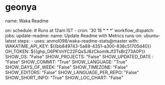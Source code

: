 # geonya

<!--START_SECTION:waka-->

name: Waka Readme

on:
schedule: # Runs at 12am IST - cron: '30 18 \* \* \*'
workflow_dispatch:
jobs:
update-readme:
name: Update Readme with Metrics
runs-on: ubuntu-latest
steps: - uses: anmol098/waka-readme-stats@master
with:
WAKATIME_API_KEY: ${{bb849743-5a88-4351-a300-838c51705d40}}
GH_TOKEN: ${{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}}
SHOW_OS: "False"
SHOW_PROJECTS: "False"
SHOW_UPDATED_DATE : "False"
SHOW_COMMIT: "True"
SHOW_LANGUAGE: "True"
SHOW_DAYS_OF_WEEK: "False"
SHOW_TIMEZONE: "False"
SHOW_EDITORS: "False"
SHOW_LANGUAGE_PER_REPO: "False"
SHOW_SHORT_INFO: "True"
SHOW_LOC_CHART: "False"

<!--END_SECTION:waka-->
